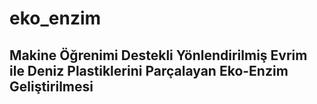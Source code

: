 # eko_enzim
## Makine Öğrenimi Destekli Yönlendirilmiş Evrim ile Deniz Plastiklerini Parçalayan Eko-Enzim Geliştirilmesi
